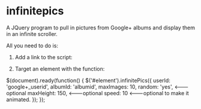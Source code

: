 infinitepics
============

A JQuery program to pull in pictures from Google+ albums and display them in an infinite scroller.

All you need to do is:

1. Add a link to the script:

<script type="text/javascript" src="infinitePics.ha"></script>

2. Target an element with the function:

$(document).ready(function() {
    $('#element').infinitePics({
        userId: 'google+_userid',
        albumId: 'albumid',
        maxImages: 10,
        random: 'yes',               <---optional
        maxHeight: 150,           <---optional
        speed: 10                       <---optional to make it animated.
     });
});
